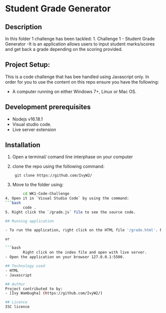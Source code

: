 # Student Grade Generator

## Description
In this folder 1 challenge has been tackled:
            1. Challenge 1 - Student Grade Generator
-It is an application allows users to input student marks/scores and get back a grade depending on the scoring provided.

## Project Setup:
This is a code challenge that has bee handled using Javascript only.
In order for you to use the content on this repo ensure you have the following:
- A computer running on either Windows 7+, Linux or Mac OS.

## Development prerequisites
- Nodejs v16.18.1
- Visual studio code.
- Live server extension

## Installation
1. Open a terminal/ comand line interphase on your computer
2. clone the repo using the following command: 

        git clone https://github.com/IvyW2/

3. Move to the folder using:
```bash
        cd WK1-Code-Challenge
4. Open it in `Visual Studio Code` by using the command:
```bash
        code .
5. Right click the `/grade.js` file to see the source code.

## Running application

- To run the application, right click on the HTML file '/grade.html'. Run the HTML file by clicking the 'RUN' button at the top of the Visual Studio Code and select any Chromium based browser (Chrome) or Mozilla. After opening the web-browser user will be met with a cell where you can input the values (the students score). A grade will then be outputted.

or 

```bash
        Right click on the index file and open with live server. 
- Open the application on your browser 127.0.0.1:5500.

## Technology used
- HTML
- Javascript

## Author
Project contributed to by:
- [Ivy Wambugha] (https://github.com/IvyW2/)

## Licence
ISC licence